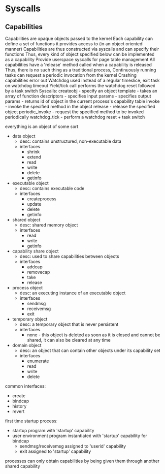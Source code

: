 # Syscalls

## Capabilities

Capabilities are opaque objects passed to the kernel
Each capability can define a set of functions it provides access to (in an object oriented manner)
Capabilities are thus constructed via syscalls and can specify their functions
Thus, every kind of object specified below can be implemented as a capability
Provide userspace syscalls for page table management
All capabilities have a 'release' method called when a capability is released
Thus, there is no such thing as a traditional process, 
Continuously running tasks can request a periodic invocation from the kernel
Crashing capabilities error out
Watchdog used instead of a regular timeslice, exit task on watchdog timeout
Yield/tick call performs the watchdog reset followed by a task switch
Syscalls:
  createobj - specify an object template
      - takes an array of function descriptors
          - specifies input params
          - specifies output params
      - returns id of object in the current process's capability table
  invoke - invoke the specified method in the object
  release - release the specified object
  periodic_invoke - request the specified method to be invoked periodically
  watchdog_tick - perform a watchdog reset + task switch

everything is an object of some sort
 - data object
      - desc: contains unstructured, non-executable data
      - interfaces
          - shrink
          - extend
          - read
          - write
          - delete
          - getinfo
 - executable object
      - desc: contains executable code
      - interfaces
          - createprocess
          - update
          - delete
          - getinfo
 - shared object
      - desc: shared memory object
      - interfaces
          - read
          - write
          - getinfo
 - capability share object
      - desc: used to share capabilities between objects
      - interfaces
          - addcap
          - removecap
          - take
          - release
 - process object
      - desc: an executing instance of an executable object
      - interfaces
          - sendmsg
          - receivemsg
          - exit
 - temporary object
      - desc: a temporary object that is never persistent
      - interfaces
          - none - this object is deleted as soon as it is closed and cannot be shared, it can also be cleared at any time
 - domain object
      - desc: an object that can contain other objects under its capability set
      - interfaces
          - enumerate
          - read
          - write
          - delete

common interfaces:
  - create
  - bindcap
  - history
  - revert

first time startup process:
  - startup program with 'startup' capability
  - user environment program instantiated with 'startup' capability for bindcap
      - sendmsg/receivemsg assigned to 'userid' capability
      - exit assigned to 'startup' capability

processes can only obtain capabilities by being given them through another shared capability